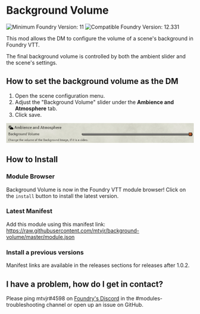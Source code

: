 # Background Volume

![Minimum Foundry Version: 11](https://img.shields.io/badge/Minimum_Foundry_Version-11-green?style=plastic)
![Compatible Foundry Version: 12.331](https://img.shields.io/badge/Supported_Foundry-Version_12_(Build_331)-green?style=plastic)

This mod allows the DM to configure the volume of a scene's background in Foundry VTT.

The final background volume is controlled by both the ambient slider and the scene's settings.

## How to set the background volume as the DM

1. Open the scene configuration menu.
2. Adjust the "Background Volume" slider under the **Ambience and Atmosphere** tab.
3. Click save.

![Visual Aid](images/slider.png)

## How to Install

### Module Browser

Background Volume is now in the Foundry VTT module browser! Click on the `install` button to install the latest version.

### Latest Manifest

Add this module using this manifest link: https://raw.githubusercontent.com/mtvjr/background-volume/master/module.json

### Install a previous versions

Manifest links are available in the releases sections for releases after 1.0.2.

## I have a problem, how do I get in contact?

Please ping mtvjr#4598 on [Foundry's Discord](https://discordapp.com/invite/DDBZUDf) in the #modules-troubleshooting channel or open up an issue on GitHub.
